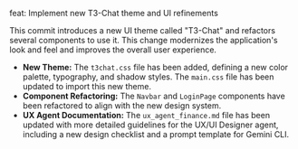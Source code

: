 feat: Implement new T3-Chat theme and UI refinements

This commit introduces a new UI theme called "T3-Chat" and refactors several components to use it. This change modernizes the application's look and feel and improves the overall user experience.

- **New Theme:** The `t3chat.css` file has been added, defining a new color palette, typography, and shadow styles. The `main.css` file has been updated to import this new theme.
- **Component Refactoring:** The `Navbar` and `LoginPage` components have been refactored to align with the new design system.
- **UX Agent Documentation:** The `ux_agent_finance.md` file has been updated with more detailed guidelines for the UX/UI Designer agent, including a new design checklist and a prompt template for Gemini CLI.
